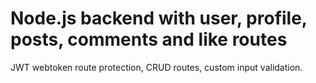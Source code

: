 ﻿# Node.js backend with user, profile, posts, comments and like routes

JWT webtoken route protection, CRUD routes, custom input validation. 
